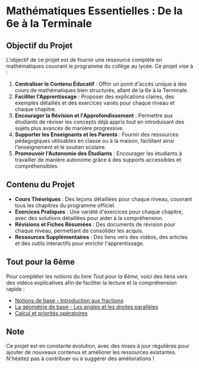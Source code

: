 # Mathématiques Essentielles : De la 6e à la Terminale

## Objectif du Projet

L'objectif de ce projet est de fournir une ressource complète en mathématiques couvrant le programme du collège au lycée. Ce projet vise à :

1. **Centraliser le Contenu Éducatif** : Offrir un point d'accès unique à des cours de mathématiques bien structurés, allant de la 6e à la Terminale.
2. **Faciliter l'Apprentissage** : Proposer des explications claires, des exemples détaillés et des exercices variés pour chaque niveau et chaque chapitre.
3. **Encourager la Révision et l'Approfondissement** : Permettre aux étudiants de réviser les concepts déjà appris tout en introduisant des sujets plus avancés de manière progressive.
4. **Supporter les Enseignants et les Parents** : Fournir des ressources pédagogiques utilisables en classe ou à la maison, facilitant ainsi l'enseignement et le soutien scolaire.
5. **Promouvoir l'Autonomie des Étudiants** : Encourager les étudiants à travailler de manière autonome grâce à des supports accessibles et compréhensibles.

## Contenu du Projet

- **Cours Théoriques** : Des leçons détaillées pour chaque niveau, couvrant tous les chapitres du programme officiel.
- **Exercices Pratiques** : Une variété d'exercices pour chaque chapitre, avec des solutions détaillées pour aider à la compréhension.
- **Révisions et Fiches Résumées** : Des documents de révision pour chaque niveau, permettant de consolider les acquis.
- **Ressources Supplémentaires** : Des liens vers des vidéos, des articles et des outils interactifs pour enrichir l'apprentissage.

## Tout pour la 6ème

Pour compléter les notions du livre _Tout pour la 6ème_, voici des liens vers des vidéos explicatives afin de faciliter la lecture et la compréhension rapide :

- [Notions de base - Introduction aux fractions](https://youtu.be/ChLEy40hK4E)
- [La géométrie de base - Les angles et les droites parallèles](https://www.youtube.com/watch?v=lien_video2)
- [Calcul et priorités opératoires](https://www.youtube.com/watch?v=lien_video3)

## Note
Ce projet est en constante évolution, avec des mises à jour régulières pour ajouter de nouveaux contenus et améliorer les ressources existantes. N'hésitez pas à contribuer ou à suggérer des améliorations !
